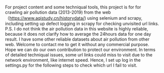 For project content and some techniqual tools, this project is for for crawling air pollution data (2013-2019) from the web（https://www.aqistudy.cn/historydata/) using selenium and scrapy, including setting up defect logging in scrapy for checking unvisited url links.  P.S. I do not think the air pollution data in this website is highly reliable, because it does not clarify how to average the 24hours data for one day result. I  have some other reliable datasets about air pollution from other web. Welcome to contact me to get it without any commercial purpose. Hope we can do our own contribution to protect our environment. 
In terms of detailed techniqual issues, some url links could  miss to visit due to the network environment, like internet speed. Hence, I set up log in the settings.py for the following steps to check which url I fail to visit.
